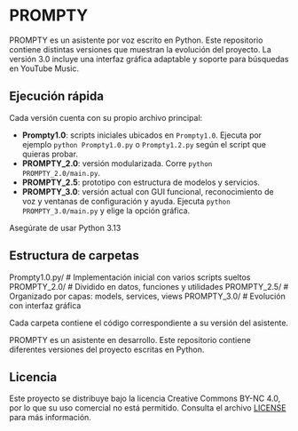 # PROMPTY

PROMPTY es un asistente por voz escrito en Python. Este repositorio contiene distintas versiones que muestran la evolución del proyecto. La versión 3.0 incluye una interfaz gráfica adaptable y soporte para búsquedas en YouTube Music.

## Ejecución rápida

Cada versión cuenta con su propio archivo principal:

- **Prompty1.0**: scripts iniciales ubicados en `Prompty1.0`. Ejecuta por ejemplo `python Prompty1.0.py` o `Prompty1.2.py` según el script que quieras probar.
- **PROMPTY_2.0**: versión modularizada. Corre `python PROMPTY_2.0/main.py`.
- **PROMPTY_2.5**: prototipo con estructura de modelos y servicios.
- **PROMPTY_3.0**: versión actual con GUI funcional, reconocimiento de voz y ventanas de configuración y ayuda. Ejecuta `python PROMPTY_3.0/main.py` y elige la opción gráfica.

Asegúrate de usar Python 3.13

## Estructura de carpetas
Prompty1.0.py/ # Implementación inicial con varios scripts sueltos
PROMPTY_2.0/ # Dividido en datos, funciones y utilidades
PROMPTY_2.5/ # Organizado por capas: models, services, views
PROMPTY_3.0/ # Evolución con interfaz gráfica

Cada carpeta contiene el código correspondiente a su versión del asistente.

PROMPTY es un asistente en desarrollo. Este repositorio contiene diferentes versiones del proyecto escritas en Python.

## Licencia

Este proyecto se distribuye bajo la licencia Creative Commons BY-NC 4.0, por lo que su uso comercial no está permitido. Consulta el archivo [LICENSE](LICENSE) para más información.
